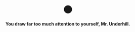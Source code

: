 <h1 style="text-align: center;">🌑</h1>
<h4 style="text-align: center;">You draw far too much attention to yourself, Mr. Underhill.</h4>
